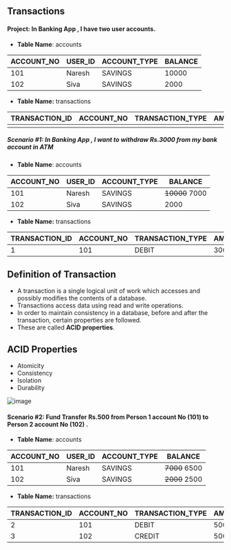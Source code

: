 ## Transactions 

#### Project: In Banking App , I have two user accounts.

* **Table Name**: accounts

| ACCOUNT_NO  | USER_ID  | ACCOUNT_TYPE  | BALANCE  | 
|---|---|---|---|
|  101 | Naresh  | SAVINGS  | 10000  | 
| 102  | Siva  | SAVINGS  | 2000  |  

* **Table Name:** transactions

| TRANSACTION_ID  | ACCOUNT_NO  | TRANSACTION_TYPE  | AMOUNT  | STATUS  |
|---|---|---|---|---|
|  |   |   |   |   |

##### Scenario #1: In Banking App , I want to withdraw Rs.3000 from my bank account in ATM

* **Table Name**: accounts

| ACCOUNT_NO  | USER_ID  | ACCOUNT_TYPE  | BALANCE  | 
|---|---|---|---|
|  101 | Naresh  | SAVINGS  | <del>10000</del> 7000  | 
| 102  | Siva  | SAVINGS  | 2000  |  

* **Table Name:** transactions

| TRANSACTION_ID  | ACCOUNT_NO  | TRANSACTION_TYPE  | AMOUNT  | STATUS  |
|---|---|---|---|---|
|  1 | 101  | DEBIT  | 3000  | SUCCESS  |


## Definition of Transaction

* A transaction is a single logical unit of work which accesses and possibly modifies the contents of a database. 
* Transactions access data using read and write operations. 
* In order to maintain consistency in a database, before and after the transaction, certain properties are followed. 
* These are called **ACID properties**. 

## ACID Properties

* Atomicity
* Consistency
* Isolation
* Durability

![image](https://user-images.githubusercontent.com/2763774/158994244-00f19386-8ff3-4dcd-8433-38f121f50d75.png)


#### Scenario #2: Fund Transfer  Rs.500 from Person 1 account No (101) to  Person 2 account No (102) .

* **Table Name**: accounts

| ACCOUNT_NO  | USER_ID  | ACCOUNT_TYPE  | BALANCE  | 
|---|---|---|---|
|  101 | Naresh  | SAVINGS  | <del>7000</del> 6500  | 
| 102  | Siva  | SAVINGS  | <del>2000</del> 2500  |  

* **Table Name:** transactions

| TRANSACTION_ID  | ACCOUNT_NO  | TRANSACTION_TYPE  | AMOUNT  | STATUS  |
|---|---|---|---|---|
|  2 | 101  | DEBIT  | 500  | SUCCESS  |
|  3 | 102  | CREDIT  | 500  | SUCCESS  |
